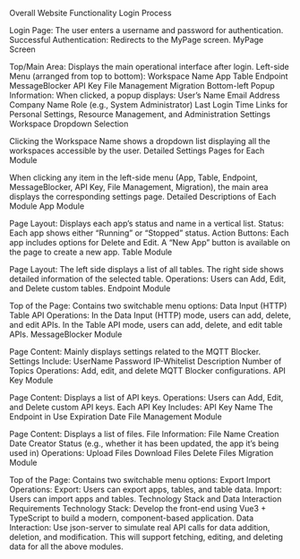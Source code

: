Overall Website Functionality Login Process

Login Page: The user enters a username and password for authentication. Successful Authentication: Redirects to the MyPage screen. MyPage Screen

Top/Main Area: Displays the main operational interface after login. Left-side Menu (arranged from top to bottom): Workspace Name App Table Endpoint MessageBlocker API Key File Management Migration Bottom-left Popup Information: When clicked, a popup displays: User’s Name Email Address Company Name Role (e.g., System Administrator) Last Login Time Links for Personal Settings, Resource Management, and Administration Settings Workspace Dropdown Selection

Clicking the Workspace Name shows a dropdown list displaying all the workspaces accessible by the user. Detailed Settings Pages for Each Module

When clicking any item in the left-side menu (App, Table, Endpoint, MessageBlocker, API Key, File Management, Migration), the main area displays the corresponding settings page. Detailed Descriptions of Each Module App Module

Page Layout: Displays each app’s status and name in a vertical list. Status: Each app shows either “Running” or “Stopped” status. Action Buttons: Each app includes options for Delete and Edit. A “New App” button is available on the page to create a new app. Table Module

Page Layout: The left side displays a list of all tables. The right side shows detailed information of the selected table. Operations: Users can Add, Edit, and Delete custom tables. Endpoint Module

Top of the Page: Contains two switchable menu options: Data Input (HTTP) Table API Operations: In the Data Input (HTTP) mode, users can add, delete, and edit APIs. In the Table API mode, users can add, delete, and edit table APIs. MessageBlocker Module

Page Content: Mainly displays settings related to the MQTT Blocker. Settings Include: UserName Password IP-Whitelist Description Number of Topics Operations: Add, edit, and delete MQTT Blocker configurations. API Key Module

Page Content: Displays a list of API keys. Operations: Users can Add, Edit, and Delete custom API keys. Each API Key Includes: API Key Name The Endpoint in Use Expiration Date File Management Module

Page Content: Displays a list of files. File Information: File Name Creation Date Creator Status (e.g., whether it has been updated, the app it’s being used in) Operations: Upload Files Download Files Delete Files Migration Module

Top of the Page: Contains two switchable menu options: Export Import Operations: Export: Users can export apps, tables, and table data. Import: Users can import apps and tables. Technology Stack and Data Interaction Requirements Technology Stack: Develop the front-end using Vue3 + TypeScript to build a modern, component-based application. Data Interaction: Use json-server to simulate real API calls for data addition, deletion, and modification. This will support fetching, editing, and deleting data for all the above modules.
